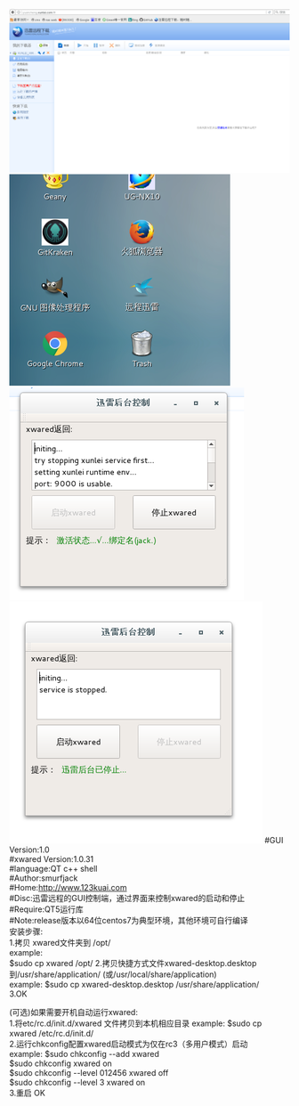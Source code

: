 ![image](https://github.com/smurfjack/xwared-desktop/blob/master/raw/master/image-folder/yuancheng.png)
![image](https://github.com/smurfjack/xwared-desktop/blob/master/raw/master/image-folder/desktop.png)
![image](https://github.com/smurfjack/xwared-desktop/blob/master/raw/master/image-folder/start.png)
![image](https://github.com/smurfjack/xwared-desktop/blob/master/raw/master/image-folder/stop.png)
#GUI Version:1.0<br/>
#xwared Version:1.0.31<br/>
#language:QT c++ shell<br/>
#Author:smurfjack<br/>
#Home:http://www.123kuai.com<br/>
#Disc:迅雷远程的GUI控制端，通过界面来控制xwared的启动和停止<br/>
#Require:QT5运行库 <br/>
#Note:release版本以64位centos7为典型环境，其他环境可自行编译<br/>
安装步骤:<br/>
1.拷贝 xwared文件夹到 /opt/<br/>example:  <br/>$sudo cp xwared /opt/
2.拷贝快捷方式文件xwared-desktop.desktop到/usr/share/application/ (或/usr/local/share/application)  <br/>example: $sudo cp xwared-desktop.desktop /usr/share/application/<br/>
3.OK<br/>

(可选)如果需要开机自动运行xwared:<br/>
1.将etc/rc.d/init.d/xwared 文件拷贝到本机相应目录 example: $sudo cp xwared /etc/rc.d/init.d/<br/>
2.运行chkconfig配置xwared启动模式为仅在rc3（多用户模式）启动   <br/>example:
    $sudo chkconfig --add xwared<br/>
    $sudo chkconfig xwared on<br/>
    $sudo chkconfig --level 012456 xwared off<br/>
    $sudo chkconfig --level 3 xwared on<br/>
3.重启 OK<br/>





